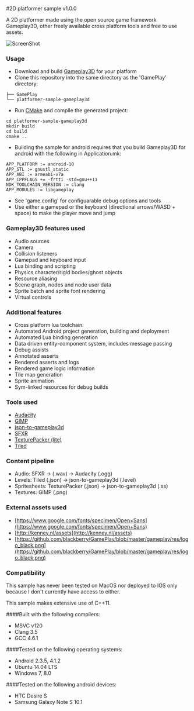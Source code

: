 #2D platformer sample v1.0.0

A 2D platformer made using the open source game framework Gameplay3D, other freely available cross platform tools and free to use assets.

![ScreenShot](https://raw.github.com/louis-mclaughlin/platformer-sample-gameplay3d/raw/textures/platformer_big.jpg)

### Usage
- Download and build [Gameplay3D](http://www.gameplay3d.org/) for your platform
- Clone this repository into the same directory as the 'GamePlay' directory:

```
├── GamePlay
└── platformer-sample-gameplay3d
```

- Run [CMake](http://www.cmake.org/) and compile the generated project:

```
cd platformer-sample-gameplay3d
mkdir build
cd build
cmake ..
```

- Building the sample for android requires that you build Gameplay3D for android with the following in Application.mk:

```
APP_PLATFORM := android-10
APP_STL := gnustl_static
APP_ABI := armeabi-v7a
APP_CPPFLAGS += -frtti -std=gnu++11
NDK_TOOLCHAIN_VERSION := clang
APP_MODULES := libgameplay
```

- See 'game.config' for configuarable debug options and tools
- Use either a gamepad or the keyboard (directional arrows/WASD + space) to make the player move and jump

### Gameplay3D features used
- Audio sources
- Camera
- Collision listeners
- Gamepad and keyboard input
- Lua binding and scripting
- Physics character/rigid bodies/ghost objects
- Resource aliasing
- Scene graph, nodes and node user data
- Sprite batch and sprite font rendering
- Virtual controls

### Additional features
- Cross platform lua toolchain:
 - Automated Android project generation, building and deployment
 - Automated Lua binding generation
- Data driven entity-component system, includes message passing
- Debug assists
 - Annotated asserts
 - Rendered asserts and logs
 - Rendered game logic information
- Tile map generation
- Sprite animation
- Sym-linked resources for debug builds

### Tools used
- [Audacity](http://audacity.sourceforge.net/)
- [GIMP](http://www.gimp.org/)
- [json-to-gameplay3d](https://github.com/louis-mclaughlin/json-to-gameplay3d)
- [SFXR](http://www.drpetter.se/project_sfxr.html)
- [TexturePacker (lite)](https://www.codeandweb.com/texturepacker)
- [Tiled](http://www.mapeditor.org/)

### Content pipeline
- Audio: SFXR -> (.wav) -> Audacity (.ogg)
- Levels: Tiled (.json) -> json-to-gameplay3d (.level)
- Spritesheets: TexturePacker (.json) -> json-to-gameplay3d (.ss)
- Textures: GIMP (.png)

### External assets used
- [https://www.google.com/fonts/specimen/Open+Sans](https://www.google.com/fonts/specimen/Open+Sans)
- [http://kenney.nl/assets](http://kenney.nl/assets)
- [https://github.com/blackberry/GamePlay/blob/master/gameplay/res/logo_black.png](https://github.com/blackberry/GamePlay/blob/master/gameplay/res/logo_black.png)

### Compatibility

This sample has never been tested on MacOS nor deployed to IOS only because I don't currently have access to either.

This sample makes extensive use of C++11.

####Built with the following compilers:
- MSVC v120
- Clang 3.5
- GCC 4.6.1

####Tested on the following operating systems:
- Android 2.3.5, 4.1.2
- Ubuntu 14.04 LTS
- Windows 7, 8.0

####Tested on the following android devices:
- HTC Desire S
- Samsung Galaxy Note S 10.1
